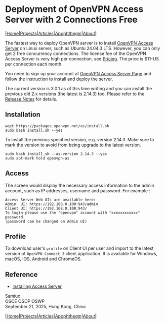 # Deployment of OpenVPN Access Server with 2 Connections Free

|[Home](/README.md)|[Projects](/projects.md)|[Articles](/articles.md)|[Apophthegm](/apophthegm.md)|[About](/about.md)|

The fastest way to deploy OpenVPN server is to install [OpenVPN Access Server](https://openvpn.net/access-server/) on Linux server, such as Ubuntu 24.04.3 LTS.  However, you can only get 2 free concurrency connections.  The license fee of the OpenVPN Access Server is very high per connection, see [Pricing](https://openvpn.net/access-server/pricing/).  The price is $11-US per connection each month.

You need to sign up your account at [OpenVPN Access Server Page](https://myaccount.openvpn.com/signup?product=AS) and follow the instruction to install and deploy the server.

The current version is 3.0.1 as of this time writing and you can install the previous old 2.x versions (the latest is 2.14.3) too.  Please refer to the [Release Notes](https://openvpn.net/as-docs/release-notes.html) for details.

## Installation

```
wget https://packages.openvpn.net/as/install.sh
sudo bash install.sh --yes
```

To install the previous specified version, e.g. version 2.14.3.  Make sure to mark the version to avoid from being upgrade to the latest version.

```
sudo bash install.sh --as-version 2.14.3 --yes
sudo apt-mark hold openvpn-as
```

## Access

The screen would display the necessary access information to the admin account, such as IP addresses, username and password.  For example :

```
Access Server Web UIs are available here:
Admin  UI: https://192.168.0.100:943/admin
Client UI: https://192.168.0.100:943/
To login please use the "openvpn" account with "xxxxxxxxxxxx" password.
(password can be changed on Admin UI)
```

## Profile

To download user's ```profile``` on Client UI per user and import to the latest version of ```OpenVPN Connect 3``` client application.  It is available for Windows, macOS, iOS, Android and ChromeOS.

## Reference

- [Installing Access Server](https://openvpn.net/as-docs/installation.html)

Samiux    
OSCE  OSCP  OSWP    
September 21, 2025, Hong Kong, China    

|[Home](/README.md)|[Projects](/projects.md)|[Articles](/articles.md)|[Apophthegm](/apophthegm.md)|[About](/about.md)|
